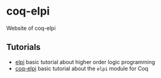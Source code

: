 # coq-elpi
Website of coq-elpi

## Tutorials

- [elpi](tutorial-elpi.html) basic tutorial about higher order logic programming
- [coq-elpi](tutorial-coq_elpi.html) basic tutorial about the `elpi` module for Coq
